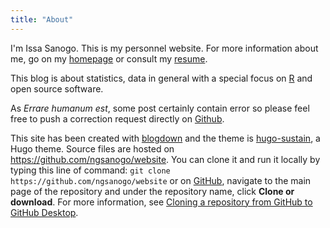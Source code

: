 ```yaml
---
title: "About"
---
```


I'm Issa Sanogo. This is my personnel website. For more information about me, go on my [homepage](https://ngsanogo.com/) or consult my [resume](https://ngsanogo.com/resume).

This blog is about statistics, data in general with a special focus on <a href= "https://www.r-project.org/" target = "_blank">R</a> and open source software.

As *Errare humanum est*, some post certainly contain error so please feel free to push a correction request directly on <a href= "https://github.com/ngsanogo/website" target = "_blank">Github</a>.


This site has been created with <a href= "https://bookdown.org/yihui/blogdown/" target = "_blank">blogdown</a> and the theme is <a href= "https://themes.gohugo.io/hugo-sustain/" target = "_blank">hugo-sustain</a>, a Hugo theme. Source files are hosted on <a href= "https://github.com/ngsanogo/website" target = "_blank">https://github.com/ngsanogo/website</a>. You can clone it and run it locally by typing this line of command: `git clone https://github.com/ngsanogo/website` or on <a href= "https://github.com/ngsanogo/website" target = "_blank">GitHub</a>, navigate to the main page of the repository and under the repository name, click **Clone or download**. For more information, see <a href= "https://help.github.com/desktop/guides/contributing-to-projects/cloning-a-repository-from-github-to-github-desktop/" target = "_blank">Cloning a repository from GitHub to GitHub Desktop</a>.
